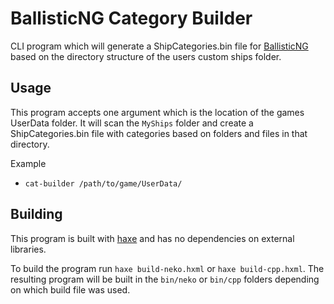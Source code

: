 # BallisticNG Category Builder

CLI program which will generate a ShipCategories.bin file for [BallisticNG](http://store.steampowered.com/app/473770/BallisticNG/) based on the directory structure of the users custom ships folder.

## Usage

This program accepts one argument which is the location of the games UserData folder. It will scan the `MyShips` folder and create a ShipCategories.bin file with categories based on folders and files in that directory.

Example

 * `cat-builder /path/to/game/UserData/`

## Building

This program is built with [haxe](https://haxe.org/) and has no dependencies on external libraries.

To build the program run `haxe build-neko.hxml` or `haxe build-cpp.hxml`. The resulting program will be built in the `bin/neko` or `bin/cpp` folders depending on which build file was used.
